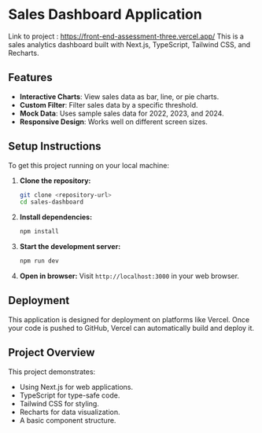 # Sales Dashboard Application
Link to project : https://front-end-assessment-three.vercel.app/
This is a sales analytics dashboard built with Next.js, TypeScript, Tailwind CSS, and Recharts.

## Features

*   **Interactive Charts**: View sales data as bar, line, or pie charts.
*   **Custom Filter**: Filter sales data by a specific threshold.
*   **Mock Data**: Uses sample sales data for 2022, 2023, and 2024.
*   **Responsive Design**: Works well on different screen sizes.

## Setup Instructions

To get this project running on your local machine:

1.  **Clone the repository:**
    ```bash
    git clone <repository-url>
    cd sales-dashboard
    ```

2.  **Install dependencies:**
    ```bash
    npm install
    ```

3.  **Start the development server:**
    ```bash
    npm run dev
    ```

4.  **Open in browser:**
    Visit `http://localhost:3000` in your web browser.

## Deployment

This application is designed for deployment on platforms like Vercel. Once your code is pushed to GitHub, Vercel can automatically build and deploy it.

## Project Overview

This project demonstrates:

*   Using Next.js for web applications.
*   TypeScript for type-safe code.
*   Tailwind CSS for styling.
*   Recharts for data visualization.
*   A basic component structure.

